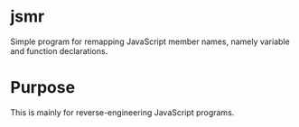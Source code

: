# jsmr
Simple program for remapping JavaScript member names, namely variable and function declarations.


# Purpose
This is mainly for reverse-engineering JavaScript programs.
